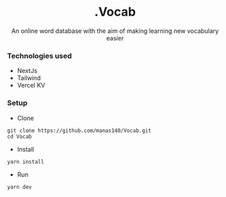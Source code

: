 <h1 align="center">.Vocab</h1>
<p align="center">An online word database with the aim of making learning new vocabulary easier</p>

### Technologies used
- NextJs
- Tailwind
- Vercel KV

### Setup

- Clone
```
git clone https://github.com/manas140/Vocab.git
cd Vocab
```

- Install
```
yarn install
```

- Run
```
yarn dev
```
